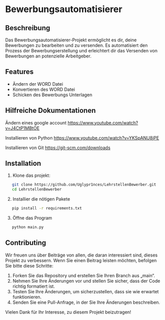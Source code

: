 # Bewerbungsautomatisierer

## Beschreibung

Das Bewerbungsautomatisierer-Projekt ermöglicht es dir, deine Bewerbungen zu bearbeiten und zu versenden. Es automatisiert den Prozess der Bewerbungserstellung und erleichtert dir das Versenden von Bewerbungen an potenzielle Arbeitgeber.

## Features

- Ändern der WORD Datei
- Konvertieren des WORD Datei
- Schicken des Bewerbungs Unterlagen

## Hilfreiche Dokumentationen

Ändern eines google account
https://www.youtube.com/watch?v=J4CtP1MBtOE

Installieren von Python
https://www.youtube.com/watch?v=YKSpANU8jPE

Installieren von Git
https://git-scm.com/downloads

## Installation

1. Klone das projekt:

```bash
   git clone https://github.com/Uglypr1nces/LehrstellenBewerber.git
   cd LehrstellenBewerber
```

2. Installier die nötigen Pakete

```bash
   pip install -r requirements.txt
```

3. Öffne das Program

```bash
   python main.py
```

## Contributing

Wir freuen uns über Beiträge von allen, die daran interessiert sind, dieses Projekt zu verbessern. Wenn Sie einen Beitrag leisten möchten, befolgen Sie bitte diese Schritte:

1. Forken Sie das Repository und erstellen Sie Ihren Branch aus „main“.
2. Nehmen Sie Ihre Änderungen vor und stellen Sie sicher, dass der Code richtig formatiert ist.
3. Testen Sie Ihre Änderungen, um sicherzustellen, dass sie wie erwartet funktionieren.
4. Senden Sie eine Pull-Anfrage, in der Sie Ihre Änderungen beschreiben.

Vielen Dank für Ihr Interesse, zu diesem Projekt beizutragen!
